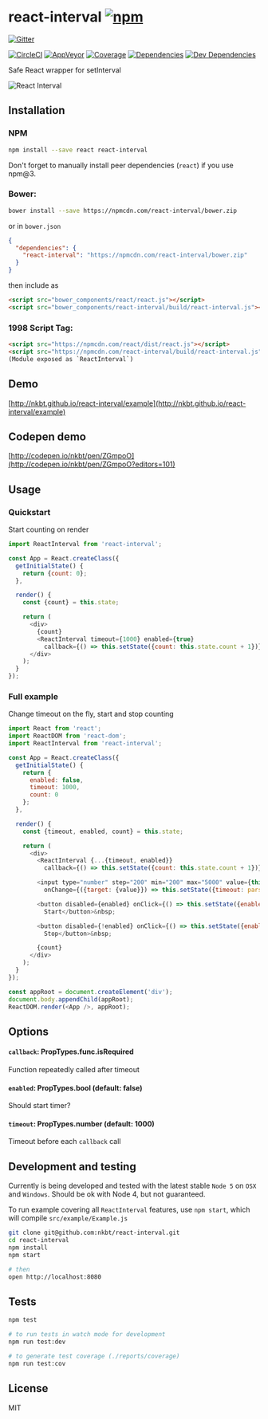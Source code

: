 # react-interval [![npm](https://img.shields.io/npm/v/react-interval.svg?style=flat-square)](https://www.npmjs.com/package/react-interval)

[![Gitter](https://img.shields.io/gitter/room/nkbt/help.svg?style=flat-square)](https://gitter.im/nkbt/help)

[![CircleCI](https://img.shields.io/circleci/project/nkbt/react-interval.svg?style=flat-square&label=nix-build)](https://circleci.com/gh/nkbt/react-interval)
[![AppVeyor](https://img.shields.io/appveyor/ci/nkbt/react-interval.svg?style=flat-square&label=win-build)](https://ci.appveyor.com/project/nkbt/react-interval)
[![Coverage](https://img.shields.io/codecov/c/github/nkbt/react-interval.svg?style=flat-square)](https://codecov.io/github/nkbt/react-interval?branch=master)
[![Dependencies](https://img.shields.io/david/nkbt/react-interval.svg?style=flat-square)](https://david-dm.org/nkbt/react-interval)
[![Dev Dependencies](https://img.shields.io/david/dev/nkbt/react-interval.svg?style=flat-square)](https://david-dm.org/nkbt/react-interval#info=devDependencies)

Safe React wrapper for setInterval


![React Interval](./src/example/react-interval.gif)


## Installation

### NPM

```sh
npm install --save react react-interval
```

Don't forget to manually install peer dependencies (`react`) if you use npm@3.


### Bower:
```sh
bower install --save https://npmcdn.com/react-interval/bower.zip
```

or in `bower.json`

```json
{
  "dependencies": {
    "react-interval": "https://npmcdn.com/react-interval/bower.zip"
  }
}
```

then include as
```html
<script src="bower_components/react/react.js"></script>
<script src="bower_components/react-interval/build/react-interval.js"></script>
```


### 1998 Script Tag:
```html
<script src="https://npmcdn.com/react/dist/react.js"></script>
<script src="https://npmcdn.com/react-interval/build/react-interval.js"></script>
(Module exposed as `ReactInterval`)
```


## Demo

[http://nkbt.github.io/react-interval/example](http://nkbt.github.io/react-interval/example)

## Codepen demo

[http://codepen.io/nkbt/pen/ZGmpoO](http://codepen.io/nkbt/pen/ZGmpoO?editors=101)

## Usage

### Quickstart
Start counting on render

```js
import ReactInterval from 'react-interval';

const App = React.createClass({
  getInitialState() {
    return {count: 0};
  },

  render() {
    const {count} = this.state;

    return (
      <div>
        {count}
        <ReactInterval timeout={1000} enabled={true}
          callback={() => this.setState({count: this.state.count + 1})} />
      </div>
    );
  }
});
```

### Full example
Change timeout on the fly, start and stop counting

```js
import React from 'react';
import ReactDOM from 'react-dom';
import ReactInterval from 'react-interval';

const App = React.createClass({
  getInitialState() {
    return {
      enabled: false,
      timeout: 1000,
      count: 0
    };
  },

  render() {
    const {timeout, enabled, count} = this.state;

    return (
      <div>
        <ReactInterval {...{timeout, enabled}}
          callback={() => this.setState({count: this.state.count + 1})} />

        <input type="number" step="200" min="200" max="5000" value={this.state.timeout}
          onChange={({target: {value}}) => this.setState({timeout: parseInt(value, 10)})} />&nbsp;

        <button disabled={enabled} onClick={() => this.setState({enabled: true})}>
          Start</button>&nbsp;

        <button disabled={!enabled} onClick={() => this.setState({enabled: false})}>
          Stop</button>&nbsp;

        {count}
      </div>
    );
  }
});

const appRoot = document.createElement('div');
document.body.appendChild(appRoot);
ReactDOM.render(<App />, appRoot);
```

## Options


#### `callback`: PropTypes.func.isRequired

Function repeatedly called after timeout


#### `enabled`: PropTypes.bool (default: false)

Should start timer?


#### `timeout`: PropTypes.number (default: 1000)

Timeout before each `callback` call


## Development and testing

Currently is being developed and tested with the latest stable `Node 5` on `OSX` and `Windows`.
Should be ok with Node 4, but not guaranteed.

To run example covering all `ReactInterval` features, use `npm start`, which will compile `src/example/Example.js`

```bash
git clone git@github.com:nkbt/react-interval.git
cd react-interval
npm install
npm start

# then
open http://localhost:8080
```

## Tests

```bash
npm test

# to run tests in watch mode for development
npm run test:dev

# to generate test coverage (./reports/coverage)
npm run test:cov
```

## License

MIT
